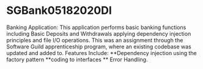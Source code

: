# SGBank05182020DI
Banking Application:
This application performs basic banking functions including Basic Deposits and Withdrawals applying dependency injection principles and file I/O operations. This was an assignment through the Software Guild apprenticeship program, where an existing codebase was updated and added to.
Features Include: **Dependency injection using the factory pattern **coding to interfaces ** Error Handling.

